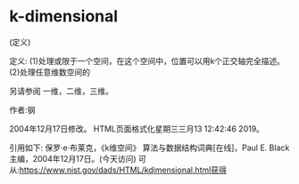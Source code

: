 # k-dimensional


(定义)



定义:
(1)处理或限于一个空间，在这个空间中，位置可以用k个正交轴完全描述。(2)处理任意维数空间的



另请参阅
一维，二维，三维。


作者:钢







2004年12月17日修改。
HTML页面格式化星期三三月13 12:42:46 2019。



引用如下:
保罗·e·布莱克，《k维空间》
算法与数据结构词典[在线]，Paul E. Black主编，2004年12月17日。(今天访问)
可从:https://www.nist.gov/dads/HTML/kdimensional.html获得